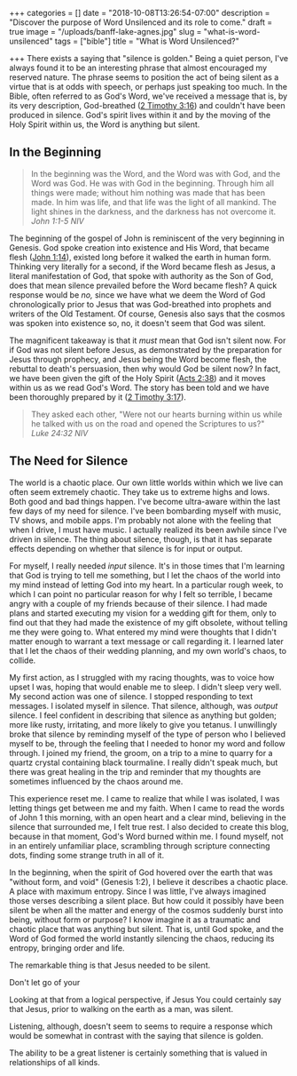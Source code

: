 +++
categories = []
date = "2018-10-08T13:26:54-07:00"
description = "Discover the purpose of Word Unsilenced and its role to come."
draft = true
image = "/uploads/banff-lake-agnes.jpg"
slug = "what-is-word-unsilenced"
tags = ["bible"]
title = "What is Word Unsilenced?"

+++
There exists a saying that "silence is golden." Being a quiet person, I've always found it to be an interesting phrase that almost encouraged my reserved nature. The phrase seems to position the act of being silent as a virtue that is at odds with speech, or perhaps just speaking too much. In the Bible, often referred to as God's Word, we've received a message that is, by its very description, God-breathed ([2 Timothy 3:16](https://www.biblegateway.com/passage/?search=2+Timothy+3%3A16-17&version=NIV "2 Timothy 3:16")) and couldn't have been produced in silence. God's spirit lives within it and by the moving of the Holy Spirit within us, the Word is anything but silent.

## In the Beginning

> In the beginning was the Word, and the Word was with God, and the Word was God. He was with God in the beginning. Through him all things were made; without him nothing was made that has been made. In him was life, and that life was the light of all mankind. The light shines in the darkness, and the darkness has not overcome it.  
> _John 1:1-5 NIV_

The beginning of the gospel of John is reminiscent of the very beginning in Genesis. God spoke creation into existence and His Word, that became flesh ([John 1:14](https://www.biblegateway.com/passage/?search=John+1%3A14&version=NIV "John 1:14")), existed long before it walked the earth in human form. Thinking very literally for a second, if the Word became flesh as Jesus, a literal manifestation of God, that spoke with authority as the Son of God, does that mean silence prevailed before the Word became flesh? A quick response would be _no,_ since we have what we deem the Word of God chronologically prior to Jesus that was God-breathed into prophets and writers of the Old Testament. Of course, Genesis also says that the cosmos was spoken into existence so, no, it doesn't seem that God was silent.

The magnificent takeaway is that it _must_ mean that God isn't silent now. For if God was not silent before Jesus, as demonstrated by the preparation for Jesus through prophecy, and Jesus being the Word become flesh, the rebuttal to death's persuasion, then why would God be silent now? In fact, we have been given the gift of the Holy Spirit ([Acts 2:38](https://www.biblegateway.com/passage/?search=Acts+2%3A38&version=NIV "Acts 2:38")) and it moves within us as we read God's Word. The story has been told and we have been thoroughly prepared by it ([2 Timothy 3:17]()). 

> They asked each other, "Were not our hearts burning within us while he talked with us on the road and opened the Scriptures to us?"  
> _Luke 24:32 NIV_

## The Need for Silence

The world is a chaotic place. Our own little worlds within which we live can often seem extremely chaotic. They take us to extreme highs and lows. Both good and bad things happen. I've become ultra-aware within the last few days of my need for silence. I've been bombarding myself with music, TV shows, and mobile apps. I'm probably not alone with the feeling that when I drive, I must have music. I actually realized its been awhile since I've driven in silence. The thing about silence, though, is that it has separate effects depending on whether that silence is for input or output.

For myself, I really needed _input_ silence. It's in those times that I'm learning that God is trying to tell me something, but I let the chaos of the world into my mind instead of letting God into my heart. In a particular rough week, to which I can point no particular reason for why I felt so terrible, I became angry with a couple of my friends because of their silence. I had made plans and started executing my vision for a wedding gift for them, only to find out that they had made the existence of my gift obsolete, without telling me they were going to. What entered my mind were thoughts that I didn't matter enough to warrant a text message or call regarding it. I learned later that I let the chaos of their wedding planning, and my own world's chaos, to collide.

My first action, as I struggled with my racing thoughts, was to voice how upset I was, hoping that would enable me to sleep. I didn't sleep very well. My second action was one of silence. I stopped responding to text messages. I isolated myself in silence. That silence, although, was _output_ silence. I feel confident in describing that silence as anything but golden; more like rusty, irritating, and more likely to give you tetanus. I unwillingly broke that silence by reminding myself of the type of person who I believed myself to be, through the feeling that I needed to honor my word and follow through. I joined my friend, the groom, on a trip to a mine to quarry for a quartz crystal containing black tourmaline. I really didn't speak much, but there was great healing in the trip and reminder that my thoughts are sometimes influenced by the chaos around me.

This experience reset me. I came to realize that while I was isolated, I was letting things get between me and my faith. When I came to read the words of John 1 this morning, with an open heart and a clear mind, believing in the silence that surrounded me, I felt true rest. I also decided to create this blog, because in that moment, God's Word burned within me. I found myself, not in an entirely unfamiliar place, scrambling through scripture connecting dots, finding some strange truth in all of it. 

In the beginning, when the spirit of God hovered over the earth that was "without form, and void" (Genesis 1:2), I believe it describes a chaotic place. A place with maximum entropy. Since I was little, I've always imagined those verses describing a silent place. But how could it possibly have been silent be when all the matter and energy of the cosmos suddenly burst into being, without form or purpose? I know imagine it as a traumatic and chaotic place that was anything but silent. That is, until God spoke, and the Word of God formed the world instantly silencing the chaos, reducing its entropy, bringing order and life.

The remarkable thing is that Jesus needed to be silent.

Don't let go of your 

Looking at that from a logical perspective, if Jesus  You could certainly say that Jesus, prior to walking on the earth as a man, was silent. 

Listening, although, doesn't seem to  seems to require a response which would be somewhat in contrast with the saying that silence is golden. 

 The ability to be a great listener is certainly something that is valued in relationships of all kinds.